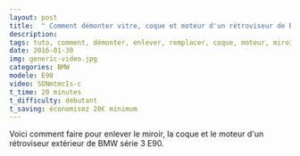 ```yaml
---
layout: post
title:  " Comment démonter vitre, coque et moteur d'un rétroviseur de BMW E90 "
description: 
tags: tuto, comment, démonter, enlever, remplacer, coque, moteur, miroir, vitre, rétroviseur, extérieur, bmw, e90, e91, e92, e93, serie 3,
date: 2016-01-30 
img: generic-video.jpg
categories: BMW
modele: E90
video: SONmtmcIs-c
t_time: 20 minutes
t_difficulty: débutant
t_saving: économisez 20€ minimum
---
```

Voici comment faire pour enlever le miroir, la coque et le moteur d'un rétroviseur extérieur de BMW série 3 E90.